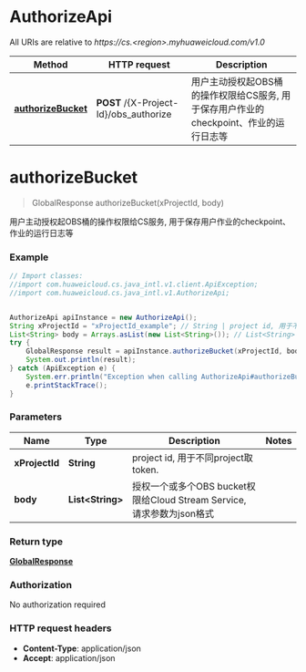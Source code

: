 # AuthorizeApi

All URIs are relative to *https://cs.&lt;region&gt;.myhuaweicloud.com/v1.0*

Method | HTTP request | Description
------------- | ------------- | -------------
[**authorizeBucket**](AuthorizeApi.md#authorizeBucket) | **POST** /{X-Project-Id}/obs_authorize | 用户主动授权起OBS桶的操作权限给CS服务, 用于保存用户作业的checkpoint、作业的运行日志等


<a name="authorizeBucket"></a>
# **authorizeBucket**
> GlobalResponse authorizeBucket(xProjectId, body)

用户主动授权起OBS桶的操作权限给CS服务, 用于保存用户作业的checkpoint、作业的运行日志等



### Example
```java
// Import classes:
//import com.huaweicloud.cs.java_intl.v1.client.ApiException;
//import com.huaweicloud.cs.java_intl.v1.AuthorizeApi;


AuthorizeApi apiInstance = new AuthorizeApi();
String xProjectId = "xProjectId_example"; // String | project id, 用于不同project取token.
List<String> body = Arrays.asList(new List<String>()); // List<String> | 授权一个或多个OBS bucket权限给Cloud Stream Service, 请求参数为json格式
try {
    GlobalResponse result = apiInstance.authorizeBucket(xProjectId, body);
    System.out.println(result);
} catch (ApiException e) {
    System.err.println("Exception when calling AuthorizeApi#authorizeBucket");
    e.printStackTrace();
}
```

### Parameters

Name | Type | Description  | Notes
------------- | ------------- | ------------- | -------------
 **xProjectId** | **String**| project id, 用于不同project取token. |
 **body** | **List&lt;String&gt;**| 授权一个或多个OBS bucket权限给Cloud Stream Service, 请求参数为json格式 |

### Return type

[**GlobalResponse**](GlobalResponse.md)

### Authorization

No authorization required

### HTTP request headers

 - **Content-Type**: application/json
 - **Accept**: application/json


